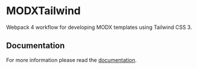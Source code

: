 # MODXTailwind

Webpack 4 workflow for developing MODX templates using Tailwind CSS 3.

## Documentation

For more information please read the [documentation](https://jako.github.io/MODXTailwind/).

